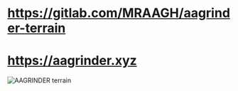 # https://gitlab.com/MRAAGH/aagrinder-terrain

# https://aagrinder.xyz

![AAGRINDER terrain](https://img.ourl.ca/image_x0_y134_w0_crop.png)
